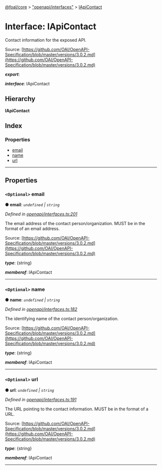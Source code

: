 [@foal/core](../README.md) > ["openapi/interfaces"](../modules/_openapi_interfaces_.md) > [IApiContact](../interfaces/_openapi_interfaces_.iapicontact.md)

# Interface: IApiContact

Contact information for the exposed API.

Source: [https://github.com/OAI/OpenAPI-Specification/blob/master/versions/3.0.2.md](https://github.com/OAI/OpenAPI-Specification/blob/master/versions/3.0.2.md)

*__export__*: 

*__interface__*: IApiContact

## Hierarchy

**IApiContact**

## Index

### Properties

* [email](_openapi_interfaces_.iapicontact.md#email)
* [name](_openapi_interfaces_.iapicontact.md#name)
* [url](_openapi_interfaces_.iapicontact.md#url)

---

## Properties

<a id="email"></a>

### `<Optional>` email

**● email**: *`undefined` \| `string`*

*Defined in [openapi/interfaces.ts:201](https://github.com/FoalTS/foal/blob/70cc46bd/packages/core/src/openapi/interfaces.ts#L201)*

The email address of the contact person/organization. MUST be in the format of an email address.

Source: [https://github.com/OAI/OpenAPI-Specification/blob/master/versions/3.0.2.md](https://github.com/OAI/OpenAPI-Specification/blob/master/versions/3.0.2.md)

*__type__*: {string}

*__memberof__*: IApiContact

___
<a id="name"></a>

### `<Optional>` name

**● name**: *`undefined` \| `string`*

*Defined in [openapi/interfaces.ts:182](https://github.com/FoalTS/foal/blob/70cc46bd/packages/core/src/openapi/interfaces.ts#L182)*

The identifying name of the contact person/organization.

Source: [https://github.com/OAI/OpenAPI-Specification/blob/master/versions/3.0.2.md](https://github.com/OAI/OpenAPI-Specification/blob/master/versions/3.0.2.md)

*__type__*: {string}

*__memberof__*: IApiContact

___
<a id="url"></a>

### `<Optional>` url

**● url**: *`undefined` \| `string`*

*Defined in [openapi/interfaces.ts:191](https://github.com/FoalTS/foal/blob/70cc46bd/packages/core/src/openapi/interfaces.ts#L191)*

The URL pointing to the contact information. MUST be in the format of a URL.

Source: [https://github.com/OAI/OpenAPI-Specification/blob/master/versions/3.0.2.md](https://github.com/OAI/OpenAPI-Specification/blob/master/versions/3.0.2.md)

*__type__*: {string}

*__memberof__*: IApiContact

___

